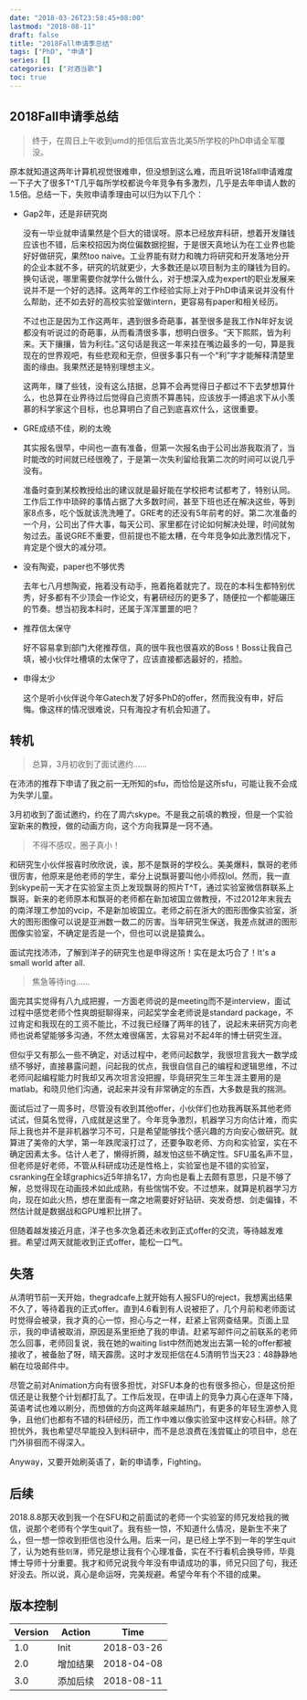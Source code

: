```yaml
---
date: "2018-03-26T23:58:45+08:00"
lastmod: "2018-08-11"
draft: false
title: "2018Fall申请季总结"
tags: ["PhD", "申请"]
series: []
categories: ["对酒当歌"]
toc: true
---
```


## 2018Fall申请季总结

> 终于，在周日上午收到umd的拒信后宣告北美5所学校的PhD申请全军覆没。

原本就知道这两年计算机视觉很难申，但没想到这么难，而且听说18fall申请难度一下子大了很多T^T几乎每所学校都说今年竞争有多激烈，几乎是去年申请人数的1.5倍。总结一下，失败申请季理由可以归为以下几个：

* Gap2年，还是非研究岗

  没有一毕业就申请果然是个巨大的错误呀。原本已经放弃科研，想着开发赚钱应该也不错，后来校招因为岗位偏数据挖掘，于是很天真地认为在工业界也能好好做研究，果然too naive。工业界能有财力和魄力将研究和开发落地分开的企业本就不多，研究的坑就更少，大多数还是以项目制为主的赚钱为目的。换句话说，哪里需要你就学什么做什么，对于想深入成为expert的职业发展来说并不是一个好的选择。这两年的工作经验实际上对于PhD申请来说并没有什么帮助，还不如去好的高校实验室做intern，更容易有paper和相关经历。

  不过也正是因为工作这两年，遇到很多奇葩事，甚至很多是我工作N年好友说都没有听说过的奇葩事，从而看清很多事，想明白很多。“天下熙熙，皆为利来。天下攘攘，皆为利往。”这句话是我这一年来挂在嘴边最多的一句，算是我现在的世界观吧，有些悲观和无奈，但很多事只有一个“利”字才能解释清楚里面的缘由。我果然还是特别理想主义。

  这两年，赚了些钱，没有这么拮据，总算不会再觉得日子都过不下去梦想算什么，也总算在业界待过后觉得自己资质不算愚钝，应该放手一搏追求下从小羡慕的科学家这个目标，也总算明白了自己到底喜欢什么，这很重要。

* GRE成绩不佳，刷的太晚

  其实报名很早，中间也一直有准备，但第一次报名由于公司出游我取消了，当时能改的时间就已经很晚了，于是第一次失利留给我第二次的时间可以说几乎没有。

  准备时查到某校教授给出的建议就是最好能在学校把考试都考了，特别认同。工作后工作中琐碎的事情占据了大多数时间，甚至下班也还在解决这些，等到家8点多，吃个饭就该洗洗睡了。GRE考的还没有5年前考的好。第二次准备的一个月，公司出了件大事，每天公司、家里都在讨论如何解决处理，时间就匆匆过去。虽说GRE不重要，但前提也不能太糟，在今年竞争如此激烈情况下，肯定是个很大的减分项。

* 没有陶瓷，paper也不够优秀

  去年七八月想陶瓷，拖着没有动手，拖着拖着就完了。现在的本科生都特别优秀，好多都有不少顶会一作论文，有暑研经历的更多了，随便拉一个都能碾压的节奏。想当初我本科时，还属于浑浑噩噩的吧？

* 推荐信太保守

  好不容易拿到部门大佬推荐信，真的很牛我也很喜欢的Boss！Boss让我自己填，被小伙伴吐槽填的太保守了，应该直接都选最好的，捂脸。

* 申得太少

  这个是听小伙伴说今年Gatech发了好多PhD的offer，然而我没有申，好后悔。像这样的情况很难说，只有海投才有机会知道了。

## 转机

> 总算，3月初收到了面试邀约…...

在沛沛的推荐下申请了我之前一无所知的sfu，而恰恰是这所sfu，可能让我不会成为失学儿童。

3月初收到了面试邀约，约在了周六skype。不是我之前填的教授，但是一个实验室新来的教授，做的动画方向，这个方向我算是一窍不通。

> 不得不感叹，圈子真小！

和研究生小伙伴报喜时欣欣说，诶，那不是飘哥的学校么。美美爆料，飘哥的老师很厉害，他原来是他老师的学生，辈分上说飘哥要叫他小师叔lol。然而，我一直到skype前一天才在实验室主页上发现飘哥的照片T^T，通过实验室微信群联系上飘哥。新来的老师原本和飘哥的老师都在新加坡国立做教授，不过2012年末我去的南洋理工参加的vcip，不是新加坡国立。老师之前在浙大的图形图像实验室，浙大的图形图像可以说是亚洲数一数二的厉害。当年研究生保送，我差点就进的图形图像实验室，不确定是否是一个，但也可以说是猿粪么。

面试完找沛沛，了解到洋子的研究生也是申得这所！实在是太巧合了！It's a small world after all.

> 焦急等待ing…...

面完其实觉得有八九成把握，一方面老师说的是meeting而不是interview，面试过程中感觉老师个性爽朗挺聊得来，问起奖学金老师说是standard package，不过肯定和我现在的工资不能比，不过我已经赚了两年的钱了，说起未来研究方向老师也说希望能够多沟通，不然太难很痛苦，太容易对不起4年的博士研究生涯。

但似乎又有那么一些不确定，对话过程中，老师问起数学，我很坦言我大一数学成绩不够好，直接暴露问题，问起我的优点，我很自信自己的编程和逻辑思维，不过老师问起编程能力时我却又再次坦言没把握，毕竟研究生三年生涯主要用的是matlab。和晓贝他们沟通，说起来并没有非常确定的东西，大多数是我的揣测。

面试后过了一周多时，尽管没有收到其他offer，小伙伴们也劝我再联系其他老师试试，但莫名觉得，八成就是这里了。今年竞争激烈，机器学习方向估计难，而实际上我也并不是非机器学习不可，只是希望能够找个感兴趣的方向安心做研究。就算进了美帝的大学，第一年跌爬滚打过了，还要争取老师、方向和实验室，实在不确定因素太多。估计人老了，懒得折腾，越发怕这些不确定性。SFU虽名声不显，但老师是好老师，不管从科研成功还是性格上，实验室也是不错的实验室，csranking在全球graphics近5年排名17，方向也是看上去颇有意思，只是不够了解，总觉得现在动画技术如此成熟，有些惴惴不安。不过想来，就算是机器学习方向，现在如此火热，想在里面有一席之地需要好好钻研、突发奇想、剑走偏锋，不然估计就是数据战和GPU堆积比拼了。

但随着越发接近月底，洋子也多次急着还未收到正式offer的交流，等待越发难捱。希望过两天就能收到正式offer，能松一口气。

## 失落

从清明节前一天开始，thegradcafe上就开始有人报SFU的reject，我想离出结果不久了，等待着我的正式offer。直到4.6看到有人说被拒了，几个月前和老师面试时觉得会被录，我才真的心一惊，担心与之一样，赶紧上官网查结果。页面上显示，我的申请被取消，原因是系里拒绝了我的申请。赶紧写邮件问之前联系的老师怎么回事，老师回复说，我在她的waiting list中然而她发出去第一轮的offer都被接收了，被备胎了呀，晴天霹雳。这时才发现拒信在4.5清明节当天23：48静静地躺在垃圾邮件中。

尽管之前对Animation方向有很多担忧，对SFU本身的也有很多担心，但是这份拒信还是让我整个计划都打乱了。工作后发现，在申请上的竞争力真心在逐年下降，英语考试也难以刷分，而想做的方向这两年越来越热门，有更多的年轻生源参入竞争，且他们也都有不错的科研经历，而工作中难以像实验室中这样安心科研。除了担忧外，我也希望尽早能投入到科研中，而不是总浪费在浅尝辄止的项目中，总在门外徘徊而不得深入。

Anyway，又要开始刷英语了，新的申请季，Fighting。

## 后续

2018.8.8那天收到我一个在SFU和之前面试的老师一个实验室的师兄发给我的微信，说那个老师有个学生quit了。我有些一惊，不知道什么情况，是新生不来了么，但一想一惊收到拒信也没什么用。后来一问，是已经上学不到一年的学生quit了，认为她有些`刻薄`，师兄是想让我有个心理准备，实在不行看机会换导师，毕竟博士导师十分重要。我才和师兄说我今年没有申请成功的事，师兄只回了句，我还好没去。所以说，真心是命运呀，完美规避。希望今年有个不错的成果。

## 版本控制

| Version | Action   | Time       |
| ------- | -------- | ---------- |
| 1.0     | Init     | 2018-03-26 |
| 2.0     | 增加结果 | 2018-04-08 |
| 3.0     | 添加后续 | 2018-08-11 |

